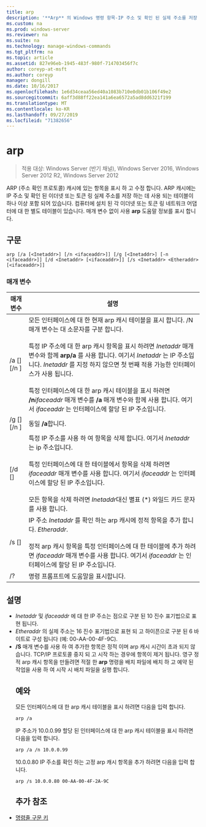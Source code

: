 ```yaml
---
title: arp
description: '**Arp** 의 Windows 명령 항목-IP 주소 및 확인 된 실제 주소를 저장 하는 데 사용 되는 arp (주소 확인 프로토콜) 캐시에 있는 항목을 표시 하 고 수정 합니다.'
ms.custom: na
ms.prod: windows-server
ms.reviewer: na
ms.suite: na
ms.technology: manage-windows-commands
ms.tgt_pltfrm: na
ms.topic: article
ms.assetid: 827e96eb-1945-483f-980f-714703456f7c
author: coreyp-at-msft
ms.author: coreyp
manager: dongill
ms.date: 10/16/2017
ms.openlocfilehash: 1e6d34ceaa56ed40a1083b710e0db01b106f49e2
ms.sourcegitcommit: 6aff3d88ff22ea141a6ea6572a5ad8dd6321f199
ms.translationtype: MT
ms.contentlocale: ko-KR
ms.lasthandoff: 09/27/2019
ms.locfileid: "71382656"
---
```

# <a name="arp"></a>arp

>적용 대상: Windows Server (반기 채널), Windows Server 2016, Windows Server 2012 R2, Windows Server 2012

ARP (주소 확인 프로토콜) 캐시에 있는 항목을 표시 하 고 수정 합니다. ARP 캐시에는 IP 주소 및 확인 된 이더넷 또는 토큰 링 실제 주소를 저장 하는 데 사용 되는 테이블이 하나 이상 포함 되어 있습니다. 컴퓨터에 설치 된 각 이더넷 또는 토큰 링 네트워크 어댑터에 대 한 별도 테이블이 있습니다. 매개 변수 없이 사용 **arp** 도움말 정보를 표시 합니다.
## <a name="syntax"></a>구문
```
arp [/a [<Inetaddr>] [/n <ifaceaddr>]] [/g [<Inetaddr>] [-n <ifaceaddr>]] [/d <Inetaddr> [<ifaceaddr>]] [/s <Inetaddr> <Etheraddr> [<ifaceaddr>]]
```
### <a name="parameters"></a>매개 변수

|                매개 변수                |                                                                                                                                                                                                                                                               설명                                                                                                                                                                                                                                                               |
|-----------------------------------------|-----------------------------------------------------------------------------------------------------------------------------------------------------------------------------------------------------------------------------------------------------------------------------------------------------------------------------------------------------------------------------------------------------------------------------------------------------------------------------------------------------------------------------------------|
|    /a [<Inetaddr>] [/n <ifaceaddr>]     | 모든 인터페이스에 대 한 현재 arp 캐시 테이블을 표시 합니다. /N 매개 변수는 대 소문자를 구분 합니다.<br /><br />특정 IP 주소에 대 한 arp 캐시 항목을 표시 하려면 *Inetaddr* 매개 변수와 함께 **arp/a** 를 사용 합니다. 여기서 *Inetaddr* 는 IP 주소입니다. *Inetaddr* 를 지정 하지 않으면 첫 번째 적용 가능한 인터페이스가 사용 됩니다.<br /><br />특정 인터페이스에 대 한 arp 캐시 테이블을 표시 하려면 **/n**_ifaceaddr_ 매개 변수를 **/a** 매개 변수와 함께 사용 합니다. 여기서 *ifaceaddr* 는 인터페이스에 할당 된 IP 주소입니다. |
|    /g [<Inetaddr>] [/n <ifaceaddr>]     |                                                                                                                                                                                                                                                          동일 **/a**합니다.                                                                                                                                                                                                                                                           |
|      [/d <Inetaddr> [<ifaceaddr>]       |                                                                                           특정 IP 주소를 사용 하 여 항목을 삭제 합니다. 여기서 *Inetaddr* 는 ip 주소입니다.<br /><br />특정 인터페이스에 대 한 테이블에서 항목을 삭제 하려면 *ifaceaddr* 매개 변수를 사용 합니다. 여기서 *ifaceaddr* 는 인터페이스에 할당 된 IP 주소입니다.<br /><br />모든 항목을 삭제 하려면 *Inetaddr*대신 별표 (\*) 와일드 카드 문자를 사용 합니다.                                                                                           |
| /s <Inetaddr> <Etheraddr> [<ifaceaddr>] |                                                                                                                     IP 주소 *Inetaddr* 를 확인 하는 arp 캐시에 정적 항목을 추가 합니다. *Etheraddr*.<br /><br />정적 arp 캐시 항목을 특정 인터페이스에 대 한 테이블에 추가 하려면 *ifaceaddr* 매개 변수를 사용 합니다. 여기서 *ifaceaddr* 는 인터페이스에 할당 된 IP 주소입니다.                                                                                                                     |
|                   /?                    |                                                                                                                                                                                                                                                  명령 프롬프트에 도움말을 표시합니다.                                                                                                                                                                                                                                                   |

## <a name="remarks"></a>설명
- *Inetaddr* 및 *ifaceaddr* 에 대 한 IP 주소는 점으로 구분 된 10 진수 표기법으로 표현 됩니다.
- *Etheraddr* 의 실제 주소는 16 진수 표기법으로 표현 되 고 하이픈으로 구분 된 6 바이트로 구성 됩니다 (예: 00-AA-00-4F-9C).
- **/S** 매개 변수를 사용 하 여 추가한 항목은 정적 이며 arp 캐시 시간이 초과 되지 않습니다. TCP/IP 프로토콜 중지 되 고 시작 하는 경우에 항목이 제거 됩니다. 영구 정적 arp 캐시 항목을 만들려면 적절 한 **arp** 명령을 배치 파일에 배치 하 고 예약 된 작업을 사용 하 여 시작 시 배치 파일을 실행 합니다.
  ## <a name="BKMK_Examples"></a>예와
  모든 인터페이스에 대 한 arp 캐시 테이블을 표시 하려면 다음을 입력 합니다.
  ```
  arp /a
  ```
  IP 주소가 10.0.0.99 할당 된 인터페이스에 대 한 arp 캐시 테이블을 표시 하려면 다음을 입력 합니다.
  ```
  arp /a /n 10.0.0.99
  ```
  10.0.0.80 IP 주소를 확인 하는 고정 arp 캐시 항목을 추가 하려면 다음을 입력 합니다.
  ```
  arp /s 10.0.0.80 00-AA-00-4F-2A-9C 
  ```
  ## <a name="additional-references"></a>추가 참조
- [명령줄 구문 키](command-line-syntax-key.md)
